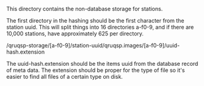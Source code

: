 This directory contains the non-database storage for stations.

The first directory in the hashing should be the first character from the station uuid.  This will split things into
16 directories a-f0-9, and if there are 10,000 stations, have approximately 625 per directory.

/qruqsp-storage/[a-f0-9]/station-uuid/qruqsp.images/[a-f0-9]/uuid-hash.extension

The uuid-hash.extension should be the items uuid from the database record of meta data. The extension should be proper for
the type of file so it's easier to find all files of a certain type on disk.
